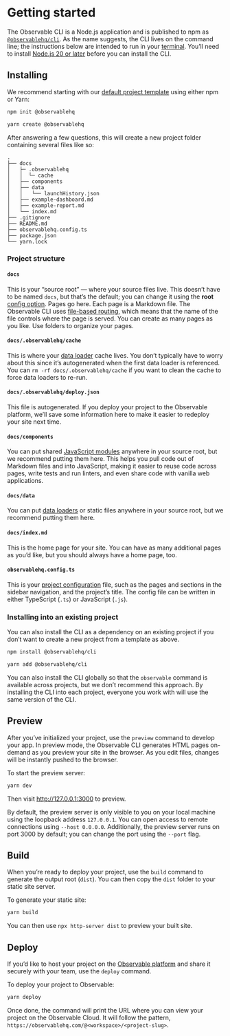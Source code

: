 # Getting started

The Observable CLI is a Node.js application and is published to npm as [`@observablehq/cli`](https://www.npmjs.com/package/@observablehq/cli). As the name suggests, the CLI lives on the command line; the instructions below are intended to run in your [terminal](https://support.apple.com/guide/terminal/open-or-quit-terminal-apd5265185d-f365-44cb-8b09-71a064a42125/mac). You’ll need to install [Node.js 20 or later](https://nodejs.org/) before you can install the CLI.

## Installing

We recommend starting with our [default project template](https://github.com/observablehq/create) using either npm or Yarn:

```sh
npm init @observablehq
```
```sh
yarn create @observablehq
```

After answering a few questions, this will create a new project folder containing several files like so:

```
.
├── docs
│   ├─ .observablehq
│   │  └─ cache
│   ├── components
│   ├── data
│   │   └── launchHistory.json
│   ├── example-dashboard.md
│   ├── example-report.md
│   └── index.md
├── .gitignore
├── README.md
├── observablehq.config.ts
├── package.json
└── yarn.lock
```

### Project structure

#### `docs`

This is your “source root” — where your source files live. This doesn’t have to be named `docs`, but that’s the default; you can change it using the **root** [config option](./config). Pages go here. Each page is a Markdown file. The Observable CLI uses [file-based routing](./routing), which means that the name of the file controls where the page is served. You can create as many pages as you like. Use folders to organize your pages.

#### `docs/.observablehq/cache`

This is where your [data loader](./loaders) cache lives. You don’t typically have to worry about this since it’s autogenerated when the first data loader is referenced. You can `rm -rf docs/.observablehq/cache` if you want to clean the cache to force data loaders to re-run.

#### `docs/.observablehq/deploy.json`

This file is autogenerated. If you deploy your project to the Observable platform, we’ll save some information here to make it easier to redeploy your site next time.

#### `docs/components`

You can put shared [JavaScript modules](./javascript/imports) anywhere in your source root, but we recommend putting them here. This helps you pull code out of Markdown files and into JavaScript, making it easier to reuse code across pages, write tests and run linters, and even share code with vanilla web applications.

#### `docs/data`

You can put [data loaders](./loaders) or static files anywhere in your source root, but we recommend putting them here.

#### `docs/index.md`

This is the home page for your site. You can have as many additional pages as you’d like, but you should always have a home page, too.

#### `observablehq.config.ts`

This is your [project configuration](./config) file, such as the pages and sections in the sidebar navigation, and the project’s title. The config file can be written in either TypeScript (`.ts`) or JavaScript (`.js`).

### Installing into an existing project

You can also install the CLI as a dependency on an existing project if you don’t want to create a new project from a template as above.

```sh
npm install @observablehq/cli
```

```sh
yarn add @observablehq/cli
```

You can also install the CLI globally so that the `observable` command is available across projects, but we don’t recommend this approach. By installing the CLI into each project, everyone you work with will use the same version of the CLI.

## Preview

After you’ve initialized your project, use the `preview` command to develop your app. In preview mode, the Observable CLI generates HTML pages on-demand as you preview your site in the browser. As you edit files, changes will be instantly pushed to the browser.

To start the preview server:

```sh
yarn dev
```

Then visit <http://127.0.0.1:3000> to preview.

By default, the preview server is only visible to you on your local machine using the loopback address `127.0.0.1`. You can open access to remote connections using <nobr>`--host 0.0.0.0`</nobr>. Additionally, the preview server runs on port 3000 by default; you can change the port using the <nobr>`--port`</nobr> flag.

## Build

When you’re ready to deploy your project, use the `build` command to generate the output root (`dist`). You can then copy the `dist` folder to your static site server.

To generate your static site:

```sh
yarn build
```

You can then use `npx http-server dist` to preview your built site.

## Deploy

If you’d like to host your project on the [Observable platform](https://observablehq.com) and share it securely with your team, use the `deploy` command.

To deploy your project to Observable:

```sh
yarn deploy
```

Once done, the command will print the URL where you can view your project on the Observable Cloud. It will follow the pattern, `https://observablehq.com/@<workspace>/<project-slug>`.
